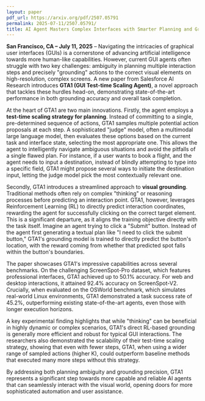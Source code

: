 ```yaml
---
layout: paper
pdf_url: https://arxiv.org/pdf/2507.05791
permalink: 2025-07-11/2507.05791/
title: AI Agent Masters Complex Interfaces with Smarter Planning and Grounding
---
```




**San Francisco, CA – July 11, 2025** – Navigating the intricacies of graphical user interfaces (GUIs) is a cornerstone of advancing artificial intelligence towards more human-like capabilities. However, current GUI agents often struggle with two key challenges: ambiguity in planning multiple interaction steps and precisely "grounding" actions to the correct visual elements on high-resolution, complex screens. A new paper from Salesforce AI Research introduces **GTA1 (GUI Test-time Scaling Agent)**, a novel approach that tackles these hurdles head-on, demonstrating state-of-the-art performance in both grounding accuracy and overall task completion.

At the heart of GTA1 are two main innovations. Firstly, the agent employs a **test-time scaling strategy for planning**. Instead of committing to a single, pre-determined sequence of actions, GTA1 samples multiple potential action proposals at each step. A sophisticated "judge" model, often a multimodal large language model, then evaluates these options based on the current task and interface state, selecting the most appropriate one. This allows the agent to intelligently navigate ambiguous situations and avoid the pitfalls of a single flawed plan. For instance, if a user wants to book a flight, and the agent needs to input a destination, instead of blindly attempting to type into a specific field, GTA1 might propose several ways to initiate the destination input, letting the judge model pick the most contextually relevant one.

Secondly, GTA1 introduces a streamlined approach to **visual grounding**. Traditional methods often rely on complex "thinking" or reasoning processes before predicting an interaction point. GTA1, however, leverages Reinforcement Learning (RL) to directly predict interaction coordinates, rewarding the agent for successfully clicking on the correct target element. This is a significant departure, as it aligns the training objective directly with the task itself. Imagine an agent trying to click a "Submit" button. Instead of the agent first generating a textual plan like "I need to click the submit button," GTA1's grounding model is trained to directly predict the button's location, with the reward coming from whether that predicted spot falls within the button's boundaries.

The paper showcases GTA1's impressive capabilities across several benchmarks. On the challenging ScreenSpot-Pro dataset, which features professional interfaces, GTA1 achieved up to 50.1% accuracy. For web and desktop interactions, it attained 92.4% accuracy on ScreenSpot-V2. Crucially, when evaluated on the OSWorld benchmark, which simulates real-world Linux environments, GTA1 demonstrated a task success rate of 45.2%, outperforming existing state-of-the-art agents, even those with longer execution horizons.

A key experimental finding highlights that while "thinking" can be beneficial in highly dynamic or complex scenarios, GTA1's direct RL-based grounding is generally more efficient and robust for typical GUI interactions. The researchers also demonstrated the scalability of their test-time scaling strategy, showing that even with fewer steps, GTA1, when using a wider range of sampled actions (higher K), could outperform baseline methods that executed many more steps without this strategy.

By addressing both planning ambiguity and grounding precision, GTA1 represents a significant step towards more capable and reliable AI agents that can seamlessly interact with the visual world, opening doors for more sophisticated automation and user assistance.